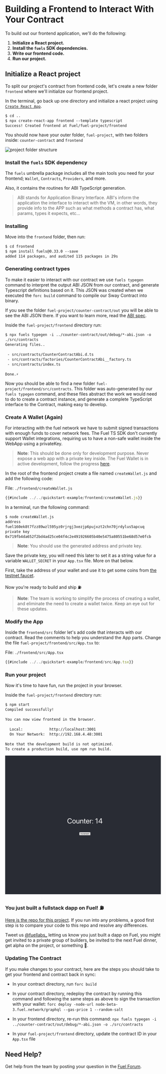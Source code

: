 # Building a Frontend to Interact With Your Contract

To build out our frontend application, we'll do the following:

1. **Initialize a React project.**
2. **Install the `fuels` SDK dependencies.**
3. **Write our frontend code.**
4. **Run our project.**

## Initialize a React project

To split our project's contract from frontend code, let's create a new folder `frontend` where we'll initialize our frontend project.

In the terminal, go back up one directory and initialize a react project using [`Create React App`](https://create-react-app.dev/).

```console
$ cd ..
$ npx create-react-app frontend --template typescript
Success! Created frontend at Fuel/fuel-project/frontend
```

You should now have your outer folder, `fuel-project`, with two folders inside: `counter-contract` and `frontend`

![project folder structure](/../images/quickstart-folder-structure.png)

### Install the `fuels` SDK dependency

The `fuels` umbrella package includes all the main tools you need for your frontend; `Wallet`, `Contracts`, `Providers`, and more.

Also, it contains the routines for ABI TypeScript generation.

> ABI stands for Application Binary Interface. ABI's inform the application the interface to interact with the VM, in other words, they provide info to the APP such as what methods a contract has, what params, types it expects, etc...

### Installing

Move into the `frontend` folder, then run:

```console
$ cd frontend
$ npm install fuels@0.33.0 --save
added 114 packages, and audited 115 packages in 29s
```

### Generating contract types

To make it easier to interact with our contract we use `fuels typegen` command to interpret the output ABI JSON from our contract, and generate Typescript definitions based on it. This JSON was created when we executed the `forc build` command to compile our Sway Contract into binary.

If you see the folder `fuel-project/counter-contract/out` you will be able to see the ABI JSON there. If you want to learn more, read the [ABI spec](https://fuellabs.github.io/fuel-specs/master/protocol/abi).

Inside the `fuel-project/frontend` directory run:

```console
$ npx fuels typegen -i ../counter-contract/out/debug/*-abi.json -o ./src/contracts
Generating files..

 - src/contracts/CounterContractAbi.d.ts
 - src/contracts/factories/CounterContractAbi__factory.ts
 - src/contracts/index.ts

Done.⚡
```

Now you should be able to find a new folder `fuel-project/frontend/src/contracts`. This folder was auto-generated by our `fuels typegen` command, and these files abstract the work we would need to do to create a contract instance, and generate a complete TypeScript interface to the Contract, making easy to develop.

### Create A Wallet (Again)

For interacting with the fuel network we have to submit signed transactions with enough funds to cover network fees. The Fuel TS SDK don't currently support Wallet integrations, requiring us to have a non-safe wallet inside the WebApp using a privateKey.

> **Note**: This should be done only for development purpose. Never expose a web app with a private key inside. The Fuel Wallet is in active development, follow the progress [here](https://github.com/FuelLabs/fuels-wallet).

In the root of the frontend project create a file named `createWallet.js` and add the following code:

File: `./frontend/createWallet.js`

```js
{{#include ../../quickstart-example/frontend/createWallet.js}}
```

In a terminal, run the following command:

```console
$ node createWallet.js
address fuel160ek8t7fzz89wzl595yz0rjrgj3xezjp6pujxzt2chn70jrdylus5apcuq
private key 0x719fb4da652f2bd4ad25ce04f4c2e491926605b40e5475a80551be68d57e0fcb
```

> **Note**: You should use the generated address and private key.

Save the private key, you will need this later to set it as a string value for a variable `WALLET_SECRET` in your `App.tsx` file. More on that below.

First, take the address of your wallet and use it to get some coins from [the testnet faucet](https://faucet-beta-3.fuel.network/).

Now you're ready to build and ship ⛽

> **Note**: The team is working to simplify the process of creating a wallet, and eliminate the need to create a wallet twice. Keep an eye out for these updates.

### Modify the App

Inside the `frontend/src` folder let's add code that interacts with our contract.
Read the comments to help you understand the App parts.
Change the file `fuel-project/frontend/src/App.tsx` to:

File: `./frontend/src/App.tsx`

```ts
{{#include ../../quickstart-example/frontend/src/App.tsx}}
```

### Run your project

Now it's time to have fun, run the project in your browser.

Inside the `fuel-project/frontend` directory run:

```console
$ npm start
Compiled successfully!

You can now view frontend in the browser.

  Local:            http://localhost:3001
  On Your Network:  http://192.168.4.48:3001

Note that the development build is not optimized.
To create a production build, use npm run build.
```

![screenshot of the UI](../images/quickstart-dapp-screenshot.png)

### You just built a fullstack dapp on Fuel! ⛽

[Here is the repo for this project](https://github.com/FuelLabs/beta2-quickstart). If you run into any problems, a good first step is to compare your code to this repo and resolve any differences.

Tweet us [@fuellabs\_](https://twitter.com/fuellabs_) letting us know you just built a dapp on Fuel, you might get invited to a private group of builders, be invited to the next Fuel dinner, get alpha on the project, or something 👀.

### Updating The Contract

If you make changes to your contract, here are the steps you should take to get your frontend and contract back in sync:

- In your contract directory, run `forc build`
- In your contract directory, redeploy the contract by running this command and following the same steps as above to sign the transaction with your wallet: `forc deploy -node-url node-beta-3.fuel.network/graphql --gas-price 1 --random-salt`
- In your frontend directory, re-run this command: `npx fuels typegen -i ../counter-contract/out/debug/*-abi.json -o ./src/contracts`

- In your `fuel-project/frontend` directory, update the contract ID in your `App.tsx` file

## Need Help?

Get help from the team by posting your question in the [Fuel Forum](https://forum.fuel.network/).
